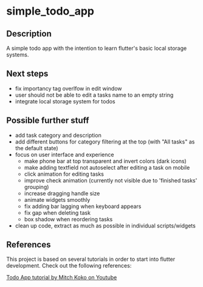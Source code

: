 # simple_todo_app

## Description
A simple todo app with the intention to learn flutter's basic local storage systems.

## Next steps
- fix importancy tag overlfow in edit window
- user should not be able to edit a tasks name to an empty string
- integrate local storage system for todos

## Possible further stuff
- add task category and description
- add different buttons for category filtering at the top (with "All tasks" as the default state)
- focus on user interface and experience
  - make phone bar at top transparent and invert colors (dark icons)
  - make adding textfield not autoselect after editing a task on mobile
  - click animation for editing tasks
  - improve check animation (currently not visible due to 'finished tasks' grouping)
  - increase dragging handle size
  - animate widgets smoothly
  - fix adding bar lagging when keyboard appears
  - fix gap when deleting task
  - box shadow when reordering tasks
- clean up code, extract as much as possible in individual scripts/widgets

## References
This project is based on several tutorials in order to start into flutter development. Check out the following references:

[Todo App tutorial by Mitch Koko on Youtube](https://youtu.be/mMgr47QBZWA?feature=shared)
